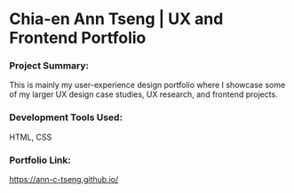 <h1>Chia-en Ann Tseng | UX and Frontend Portfolio </h1> 

### Project Summary:
This is mainly my user-experience design portfolio where I showcase some of my larger UX design case studies, UX research, and frontend projects.

### Development Tools Used:
HTML, CSS

### Portfolio Link: 
https://ann-c-tseng.github.io/
